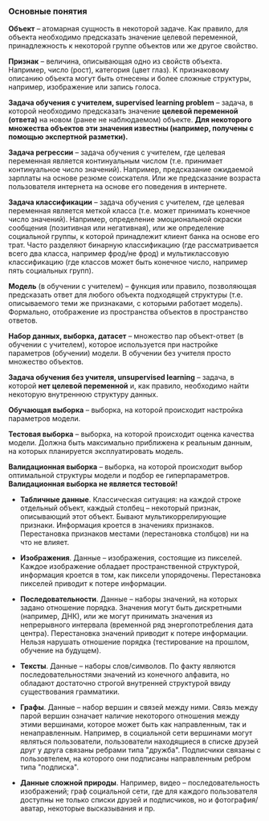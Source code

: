 ### Основные понятия

__Объект__ – атомарная сущность в некоторой задаче. Как правило, для объекта необходимо предсказать значение целевой переменной, принадлежность к некоторой группе объектов или же другое свойство.

__Признак__ – величина, описывающая одно из свойств объекта. Например, число (рост), категория (цвет глаз). К признаковому описанию объекта могут быть отнесены и более сложные структуры, например, изображение или запись голоса.

__Задача обучения с учителем, supervised learning problem__ – задача, в которой необходимо предсказать значение __целевой переменной (ответа)__ на новом (ранее не наблюдаемом) объекте. __Для некоторого множества объектов эти значения известны (например, получены с помощью экспертной разметки).__

__Задача регрессии__ – задача обучения с учителем, где целевая переменная является континуальным числом (т.е. принимает континуальное число значений). Например, предсказание ожидаемой зарплаты на основе резюме соискателя. Или же предсказание возраста пользователя интернета на основе его поведения в интернете.

__Задача классификации__ – задача обучения с учителем, где целевая переменная является меткой класса (т.е. может принимать конечное число значений). Например, определение эмоциональной окраски сообщения (позитивная или негативная), или же определение социальной группы, к которой принадлежит клиент банка на основе его трат. Часто разделяют бинарную классификацию (где рассматривается всего два класса, например фрод/не фрод) и мультиклассовую классификацию (где классов может быть конечное число, например пять социальных групп).

__Модель__ (в обучении с учителем) – функция или правило, позволяющая предсказать ответ для любого объекта подходящей структуры (т.е. описываемого теми же признаками, с которыми работает модель). Формально, отображение из пространства объектов в пространство ответов.

__Набор данных, выборка, датасет__  – множество пар объект-ответ (в обучении с учителем), которое используется при настройке параметров (обучении) модели. В обучении без учителя просто множество объектов.

__Задача обучения без учителя, unsupervised learning__ – задача, в которой __нет целевой переменной__ и, как правило, необходимо найти некоторую внутреннюю структуру данных.

__Обучающая выборка__ – выборка, на которой происходит настройка параметров модели.

__Тестовая выборка__ – выборка, на которой происходит оценка качества модели. Должна быть максимально приближена к реальным данным, на которых планируется эксплуатировать модель.

__Валидационная выборка__ – выборка, на которой происходит выбор оптимальной структуры модели и подбор ее гиперпараметров.
__Валидационная выборка не является тестовой!__

* __Табличные данные__. Классическая ситуация: на каждой строке отдельный объект, каждый столбец – некоторый признак, описывающий этот объект. Бывают мультикоррелирующие признаки. Информация кроется в значениях признаков. Перестановка признаков местами (перестановка столбцов) ни на что не влияет.

* __Изображения__. Данные – изображения, состоящие из пикселей. Каждое изображение обладает пространственной структурой, информация кроется в том, как пиксели упорядочены. Перестановка пикселей приводит к потере информации.

* __Последовательности__. Данные – наборы значений, на которых задано отношение порядка. Значения могут быть дискретными (например, ДНК), или же могут принимать значения из непрерывного интервала (временной ряд энергопотребления дата центра). Перестановка значений приводит к потере информации. Нельзя нарушать отношение порядка (тестирование на прошлом, обучение на будущем).

* __Тексты__. Данные – наборы слов/символов. По факту являются последовательностями значений из конечного алфавита, но обладают достаточно строгой внутренней структурой ввиду существования грамматики.

* __Графы__. Данные – набор вершин и связей между ними. Связь между парой вершин означает наличие некоторого отношения между этими вершинами, которое может быть как направленным, так и ненаправленным. Например, в социальной сети вершинами могут являться пользователи, пользователи находящиеся в списке друзей друг у друга связаны ребрами типа "дружба". Подписчики связаны с пользовтелем, на которого они подписаны направленным ребром типа "подписка".

* __Данные сложной природы__. Например, видео – последовательность изображений; граф социальной сети, где для каждого пользователя доступны не только списки друзей и подписчиков, но и фотография/аватар, некоторые высказывания и пр.

